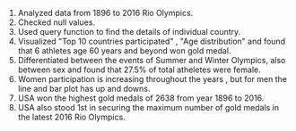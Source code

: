 1) Analyzed data from 1896 to 2016 Rio Olympics.
2) Checked null values.
3) Used query function to find the details of individual country.
4) Visualized "Top 10 countries participated" , "Age distribution" and found that 6 athletes age 60 years and beyond won gold medal.
5) Differentiated between the events of Summer and Winter Olympics, also between sex and found that 27.5% of total atheletes were female.
6) Women participation is increasing throughout the years , but for men the line and bar plot has up and downs.
7) USA won the highest gold medals of 2638 from year 1896 to 2016.
8) USA also stood 1st in securing the maximum number of gold medals in the latest 2016 Rio Olympics.
